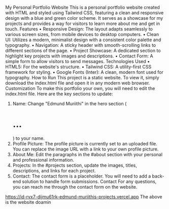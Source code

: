 My Personal Portfolio Website
This is a personal portfolio website created with HTML and styled using Tailwind CSS, featuring a clean and responsive design with a blue and green color scheme. It serves as a showcase for my projects and provides a way for visitors to learn more about me and get in touch.
Features
•	Responsive Design: The layout adapts seamlessly to various screen sizes, from mobile devices to desktop computers.
•	Clean UI: Utilizes a modern, minimalist design with a consistent color palette and typography.
•	Navigation: A sticky header with smooth-scrolling links to different sections of the page.
•	Project Showcase: A dedicated section to highlight key projects with images and descriptions.
•	Contact Form: A simple form to allow visitors to send messages.
Technologies Used
•	HTML5: For the website's structure.
•	Tailwind CSS: A utility-first CSS framework for styling.
•	Google Fonts (Inter): A clean, modern font used for typography.
How to Run
This project is a static website. To view it, simply download the index.html file and open it in any modern web browser.
Customization
To make this portfolio your own, you will need to edit the index.html file. Here are the key sections to update:
1.	Name: Change "Edmund Muriithi" in the hero section (<h1>...</h1>) to your name.
2.	Profile Picture: The profile picture is currently set to an uploaded file. You can replace the image URL with a link to your own profile picture.
3.	About Me: Edit the paragraphs in the #about section with your personal and professional information.
4.	Projects: In the #projects section, update the images, titles, descriptions, and links for each project.
5.	Contact: The contact form is a placeholder. You will need to add a back-end solution to handle form submissions.
Contact
For any questions, you can reach me through the contact form on the website.

https://id-rvx7-dijmu61rk-edmund-muriithis-projects.vercel.app
The above is the website doamin
